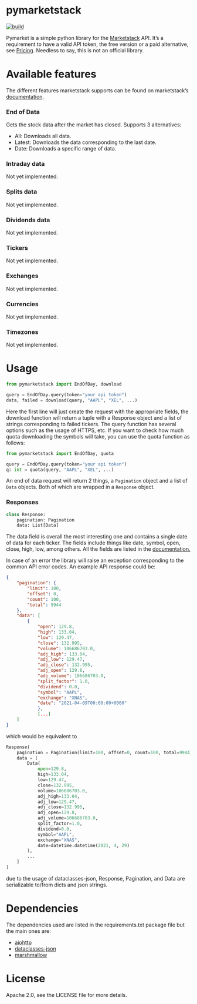 # pymarketstack
[![build](https://github.com/NoakPalander/pymarketstack/actions/workflows/python-publish.yml/badge.svg)](https://github.com/NoakPalander/pymarketstack/actions/workflows/python-publish.yml)

Pymarket is a simple python library for the [Marketstack](https://marketstack.com/) API. It&rsquo;s a requirement to have a valid API token, the free version or a paid alternative, see [Pricing](https://marketstack.com/product). Needless to say, this is not an official library.

# Available features
The different features marketstack supports can be found on marketstack&rsquo;s [documentation](https://marketstack.com/documentation).

### End of Data
Gets the stock data after the market has closed.
Supports 3 alternatives:

-   All: Downloads all data.
-   Latest: Downloads the data corresponding to the last date.
-   Date: Downloads a specific range of data.

### Intraday data
Not yet implemented.

### Splits data
Not yet implemented.

### Dividends data
Not yet implemented.

### Tickers
Not yet implemented.

### Exchanges
Not yet implemented.

### Currencies
Not yet implemented.

### Timezones
Not yet implemented.

# Usage
```python
from pymarketstack import EndOfDay, download

query = EndOfDay.query(token="your api token")
data, failed = download(query, "AAPL", "XEL", ...)
```

Here the first line will just create the request with the appropriate fields, the download function will return a tuple with a Response object and a list of strings corresponding to failed tickers. The query function has several options such as the usage of HTTPS, etc.
If you want to check how much quota downloading the symbols will take, you can use the quota function as follows:

```python
from pymarketstack import EndOfDay, quota

query = EndOfDay.query(token="your api token")
q: int = quota(query, "AAPL", "XEL", ...)
```

An end of data request will return 2 things, a `Pagination` object and a list of `Data` objects. Both of which are wrapped
in a `Response` object.


### Responses
```python
class Response:
    pagination: Pagination
    data: List[Data]
```

The data field is overall the most interesting one and contains a single date of data for each ticker. The fields include things like date, symbol, open, close, high, low, among others. All the fields are listed in the [documentation.](https://marketstack.com/documentation)

In case of an error the library will raise an exception corresponding to the common API error codes.
An example API response could be:
```json
{
    "pagination": {
        "limit": 100,
        "offset": 0,
        "count": 100,
        "total": 9944
    },
    "data": [
        {
            "open": 129.8,
            "high": 133.04,
            "low": 129.47,
            "close": 132.995,
            "volume": 106686703.0,
            "adj_high": 133.04,
            "adj_low": 129.47,
            "adj_close": 132.995,
            "adj_open": 129.8,
            "adj_volume": 106686703.0,
            "split_factor": 1.0,
            "dividend": 0.0,
            "symbol": "AAPL",
            "exchange": "XNAS",
            "date": "2021-04-09T00:00:00+0000"
            },
            [...]
    ]
}
```

which would be equivalent to
```python
Response(
    pagination = Pagination(limit=100, offset=0, count=100, total=9944),
    data = [
        Data(
            open=129.8,
            high=133.04,
            low=129.47,
            close=132.995,
            volume=106686703.0,
            adj_high=133.04,
            adj_low=129.47,
            adj_close=132.995,
            adj_open=129.8,
            adj_volume=106686703.0,
            split_factor=1.0,
            dividend=0.0,
            symbol="AAPL",
            exchange="XNAS",
            date=datetime.datetime(2021, 4, 29)
        ),
        ...
    ]
)
```
due to the usage of dataclasses-json, Response, Pagination, and Data are serializable to/from dicts and json strings.

# Dependencies
The dependencies used are listed in the requirements.txt package file but the main ones are:

-   [aiohttp](https://pypi.org/project/aiohttp/)
-   [dataclasses-json](https://pypi.org/project/dataclasses-json/)
-   [marshmallow](https://pypi.org/project/marshmallow/)

# License
Apache 2.0, see the LICENSE file for more details.